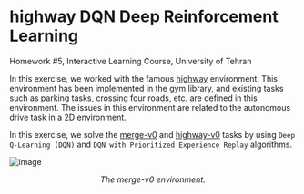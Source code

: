 # highway DQN Deep Reinforcement Learning 

Homework #5, Interactive Learning Course, University of Tehran

In this exercise, we worked with the famous [highway](https://github.com/eleurent/highway-env) environment. 
This environment has been implemented in the gym library, and existing tasks such as parking tasks, crossing four roads, etc. are defined in this environment. 
The issues in this environment are related to the autonomous drive task in a 2D environment.

In this exercise, we solve the [merge-v0](https://github.com/eleurent/highway-env#merge) and [highway-v0](https://github.com/eleurent/highway-env#highway) tasks by using `Deep Q-Learning (DQN)` and `DQN with Prioritized Experience Replay` algorithms.

![image](https://user-images.githubusercontent.com/65104833/216776283-09d5ee49-3433-4310-a4cf-e6a57af149cb.png)
<p align="center">
    <em>The merge-v0 environment.</em>
</p>
